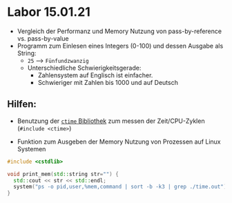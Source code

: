 # Labor 15.01.21

- Vergleich der Performanz und Memory Nutzung von pass-by-reference vs. pass-by-value
- Programm zum Einlesen eines Integers (0-100) und dessen Ausgabe als String:
  - `25` --> `Fünfundzwanzig`
  - Unterschiedliche Schwierigkeitsgerade:
    - Zahlensystem auf Englisch ist einfacher.
    - Schwieriger mit Zahlen bis 1000 und auf Deutsch

## Hilfen:

- Benutzung der [`ctime` Bibliothek](https://www.cplusplusdASD.com/reference/ctime/clock/) zum messen der Zeit/CPU-Zyklen (`#include <ctime>`)

- Funktion zum Ausgeben der Memory Nutzung von Prozessen auf Linux Systemen
``` C++
#include <cstdlib>

void print_mem(std::string str="") {
  std::cout << str << std::endl;
  system("ps -o pid,user,%mem,command | sort -b -k3 | grep ./time.out");
}
```